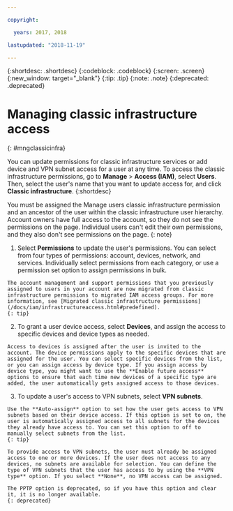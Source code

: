 ```yaml
---

copyright:

  years: 2017, 2018

lastupdated: "2018-11-19"

---
```


{:shortdesc: .shortdesc}
{:codeblock: .codeblock}
{:screen: .screen}
{:new_window: target="_blank"}
{:tip: .tip}
{:note: .note}
{:deprecated: .deprecated}

# Managing classic infrastructure access
{: #mngclassicinfra}

You can update permissions for classic infrastructure services or add device and VPN subnet access for a user at any time. To access the classic infrastructure permissions, go to **Manage** &gt; **Access (IAM)**, select **Users**. Then, select the user's name that you want to update access for, and click **Classic infrastructure**.
{:shortdesc}

You must be assigned the Manage users classic infrastructure permission and an ancestor of the user within the classic infrastructure user hierarchy. Account owners have full access to the account, so they do not see the permissions on the page. Individual users can't edit their own permissions, and they also don't see permissions on the page.
{: note}

  1. Select **Permissions** to update the user's permissions. You can select from four types of permissions: account, devices, network, and services. Individually select permissions from each category, or use a permission set option to assign permissions in bulk.
  
    The account management and support permissions that you previously assigned to users in your account are now migrated from classic infrastructure permissions to migrated IAM access groups. For more information, see [Migrated classic infrastructure permissions](/docs/iam/infrastructureaccess.html#predefined).
    {: tip}
    
  2. To grant a user device access, select **Devices**, and assign the access to specific devices and device types as needed.
  
    Access to devices is assigned after the user is invited to the account. The device permissions apply to the specific devices that are assigned for the user. You can select specific devices from the list, or you can assign access by device type. If you assign access by device type, you might want to use the **Enable future access** options to ensure that each time new devices of a specific type are added, the user automatically gets assigned access to those devices.

  3. To update a user's access to VPN subnets, select **VPN subnets**. 
  
    Use the **Auto-assign** option to set how the user gets access to VPN subnets based on their device access. If this option is set to on, the user is automatically assigned access to all subnets for the devices they already have access to. You can set this option to off to manually select subnets from the list.
    {: tip}
  
    To provide access to VPN subnets, the user must already be assigned access to one or more devices. If the user does not access to any devices, no subnets are available for selection. You can define the type of VPN subnets that the user has access to by using the **VPN type** option. If you select **None**, no VPN access can be assigned. 
    
    The PPTP option is deprecated, so if you have this option and clear it, it is no longer available.
    {: deprecated}









